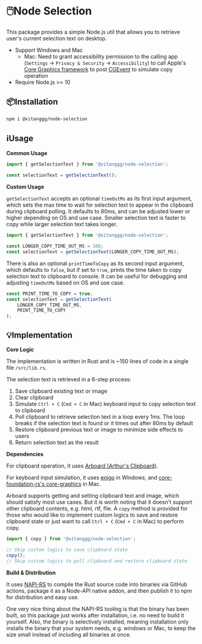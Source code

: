 # 🖱️Node Selection

This package provides a simple Node.js util that allows you to retrieve user's current selection text on desktop.

- Support Windows and Mac
  - Mac: Need to grant accessibility permission to the calling app (`Settings` -> `Privacy & Security` -> `Accessibility`) to call Apple's [Core Graphics framework](https://developer.apple.com/documentation/coregraphics) to post [CGEvent](https://developer.apple.com/documentation/coregraphics/cgevent) to simulate copy operation
- Require Node.js >= 10

## 📦Installation

```bash
npm i @xitanggg/node-selection
```

## ℹ️Usage

**Common Usage**

```typescript
import { getSelectionText } from '@xitanggg/node-selection';

const selectionText = getSelectionText();
```

**Custom Usage**

`getSelectionText` accepts an optional `timeOutMs` as its first input argument, which sets the max time to wait for selection text to appear in the clipboard during clipboard polling. It defaults to 80ms, and can be adjusted lower or higher depending on OS and use case. Smaller selection text is faster to copy while larger selection text takes longer.

```typescript
import { getSelectionText } from '@xitanggg/node-selection';

const LONGER_COPY_TIME_OUT_MS = 100;
const selectionText = getSelectionText(LONGER_COPY_TIME_OUT_MS);
```

There is also an optional `printTimeToCopy` as its second input argument, which defaults to `false`, but if set to `true`, prints the time taken to copy selection text to clipboard to console. It can be useful for debugging and adjusting `timeOutMs` based on OS and use case.

```typescript
const PRINT_TIME_TO_COPY = true;
const selectionText = getSelectionText(
	LONGER_COPY_TIME_OUT_MS,
	PRINT_TIME_TO_COPY
);
```

## 💡Implementation

**Core Logic**

The implementation is written in Rust and is ~150 lines of code in a single file `/src/lib.rs`.

The selection text is retrieved in a 6-step process:

1. Save clipboard existing text or image
2. Clear clipboard
3. Simulate `Ctrl + C` (`Cmd + C` in Mac) keyboard input to copy selection text to clipboard
4. Poll clipboard to retrieve selection text in a loop every 1ms. The loop breaks if the selection text is found or it times out after 80ms by default
5. Restore clipboard previous text or image to minimize side effects to users
6. Return selection text as the result

**Dependencies**

For clipboard operation, it uses [Arboard (Arthur's Clipboard)](https://github.com/1Password/arboard).

For keyboard input simulation, it uses [enigo](https://github.com/enigo-rs/enigo) in Windows, and [core-foundation-rs's core-graphics](https://github.com/servo/core-foundation-rs) in Mac.

Arboard supports getting and setting clipboard text and image, which should satisfy most use cases. But it is worth noting that it doesn't support other clipboard contents, e.g. html, rtf, file. A `copy` method is provided for those who would like to implement custom logics to save and restore clipboard state or just want to call `Ctrl + C` (`Cmd + C` in Mac) to perform copy.

```typescript
import { copy } from '@xitanggg/node-selection';

// Skip custom logics to save clipboard state
copy();
// Skip custom logics to poll clipboard and restore clipboard state
```

**Build & Distribution**

It uses [NAPI-RS](https://github.com/napi-rs/napi-rs) to compile the Rust source code into binaries via GitHub actions, package it as a Node-API native addon, and then publish it to npm for distribution and easy use.

One very nice thing about the NAPI-RS tooling is that the binary has been built, so this package just works after installation, i.e. no need to build it yourself. Also, the binary is selectively installed, meaning installation only installs the binary that your system needs, e.g. windows or Mac, to keep the size small instead of including all binaries at once.
